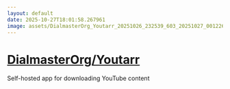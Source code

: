 ```yaml
---
layout: default
date: 2025-10-27T18:01:58.267961
image: assets/DialmasterOrg_Youtarr_20251026_232539_603_20251027_001226_3eb208--20251027T011240930--cropped.png
---
```


# [DialmasterOrg/Youtarr](https://github.com/DialmasterOrg/Youtarr/)

Self-hosted app for downloading YouTube content
